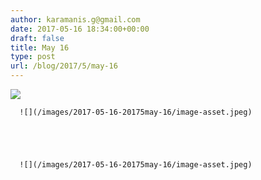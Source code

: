 ```yaml
---
author: karamanis.g@gmail.com
date: 2017-05-16 18:34:00+00:00
draft: false
title: May 16
type: post
url: /blog/2017/5/may-16
---
```


![](/images/2017-05-16-20175may-16/image-asset.jpeg)

  


  
      ![](/images/2017-05-16-20175may-16/image-asset.jpeg)

  


  
      ![](/images/2017-05-16-20175may-16/image-asset.jpeg)

